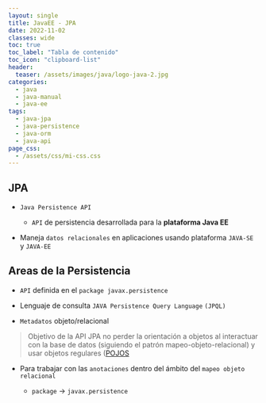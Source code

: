 ```yaml
---
layout: single
title: JavaEE - JPA
date: 2022-11-02
classes: wide
toc: true
toc_label: "Tabla de contenido"
toc_icon: "clipboard-list"
header:
  teaser: /assets/images/java/logo-java-2.jpg
categories:
  - java
  - java-manual
  - java-ee
tags:
  - java-jpa
  - java-persistence
  - java-orm
  - java-api
page_css:
  - /assets/css/mi-css.css
---
```


## JPA

* ``Java Persistence API``

  * ``API`` de persistencia desarrollada para la **plataforma Java EE**

* Maneja ``datos relacionales`` en aplicaciones usando plataforma ``JAVA-SE`` y ``JAVA-EE``

## Areas de la Persistencia

* ``API`` definida en el ``package javax.persistence``

* Lenguaje de consulta ``JAVA Persistence Query Language`` ``(JPQL)``

* ``Metadatos`` objeto/relacional

> Objetivo de la API JPA no perder la orientación a objetos al interactuar con la base de datos (siguiendo el patrón mapeo-objeto-relacional) y usar objetos regulares ([POJOS](http://www.limni.net)

* Para trabajar con las ``anotaciones`` dentro del ámbito del ``mapeo objeto relacional``
  
  * ``package`` → ``javax.persistence``
